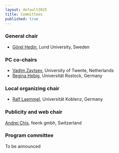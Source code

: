 ```yaml
---
layout: default2025
title: Committees
published: true
---
```


### General chair

* [Görel Hedin](https://cs.lth.se/gorel-hedin/), Lund University, Sweden

### PC co-chairs

* [Vadim Zaytsev](http://grammarware.net/), University of Twente, Netherlands
* [Regina Hebig](https://se.informatik.uni-rostock.de/en/team/chair-professor/prof-dr-rer-nat-regina-hebig), Universität Rostock, Germany

### Local organizing chair 

* [Ralf Laemmel](https://www.uni-koblenz.de/de/informatik/ifi/laemmel/team/ralf-lammel), Universität Koblenz, Germany

### Publicity and web chair

[Andrei Chis](https://x.com/Chis_Andrei), feenk gmbh, Switzerland

### Program committee

To be announced